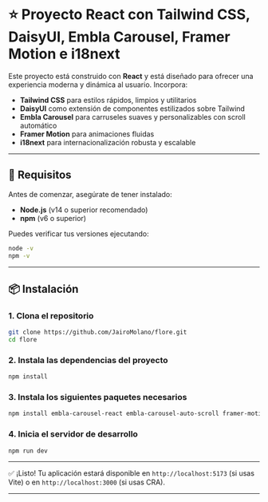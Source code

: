 # ⭐ Proyecto React con Tailwind CSS, DaisyUI, Embla Carousel, Framer Motion e i18next

Este proyecto está construido con **React** y está diseñado para ofrecer una experiencia moderna y dinámica al usuario. Incorpora:

- **Tailwind CSS** para estilos rápidos, limpios y utilitarios  
- **DaisyUI** como extensión de componentes estilizados sobre Tailwind  
- **Embla Carousel** para carruseles suaves y personalizables con scroll automático  
- **Framer Motion** para animaciones fluidas  
- **i18next** para internacionalización robusta y escalable

---

## 🚀 Requisitos

Antes de comenzar, asegúrate de tener instalado:

- **Node.js** (v14 o superior recomendado)  
- **npm** (v6 o superior)

Puedes verificar tus versiones ejecutando:

```bash
node -v
npm -v
```

---

## 📦 Instalación

### 1. Clona el repositorio

```bash
git clone https://github.com/JairoMolano/flore.git
cd flore
```

### 2. Instala las dependencias del proyecto

```bash
npm install
```

### 3. Instala los siguientes paquetes necesarios

```bash
npm install embla-carousel-react embla-carousel-auto-scroll framer-motion i18next react-i18next i18next-http-backend i18next-browser-languagedetector
```

### 4. Inicia el servidor de desarrollo

```bash
npm run dev
```

---

✅ ¡Listo! Tu aplicación estará disponible en `http://localhost:5173` (si usas Vite) o en `http://localhost:3000` (si usas CRA).

---
